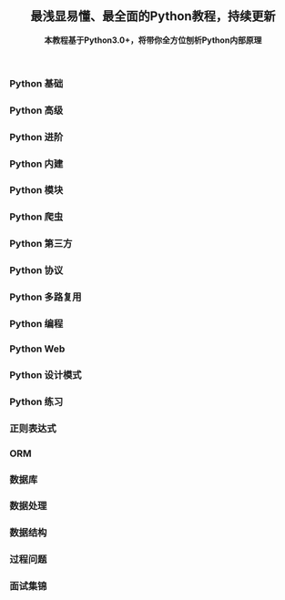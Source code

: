 <div align="center">

## 最浅显易懂、最全面的Python教程，持续更新

**本教程基于Python3.0+，将带你全方位刨析Python内部原理**

</div>

<br>

### Python 基础

### Python 高级

### Python 进阶

### Python 内建

### Python 模块

### Python 爬虫

### Python 第三方

### Python 协议

### Python 多路复用

### Python 编程

### Python Web

### Python 设计模式

### Python 练习

### 正则表达式

### ORM

### 数据库

### 数据处理

### 数据结构

### 过程问题

### 面试集锦
